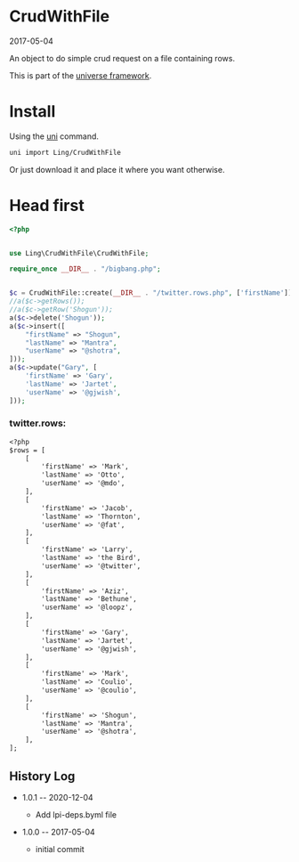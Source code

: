 CrudWithFile
===========
2017-05-04



An object to do simple crud request on a file containing rows.


This is part of the [universe framework](https://github.com/karayabin/universe-snapshot).


Install
==========
Using the [uni](https://github.com/lingtalfi/universe-naive-importer) command.
```bash
uni import Ling/CrudWithFile
```

Or just download it and place it where you want otherwise.


Head first
==========



```php
<?php


use Ling\CrudWithFile\CrudWithFile;

require_once __DIR__ . "/bigbang.php";


$c = CrudWithFile::create(__DIR__ . "/twitter.rows.php", ['firstName']);
//a($c->getRows());
//a($c->getRow('Shogun'));
a($c->delete('Shogun'));
a($c->insert([
    "firstName" => "Shogun",
    "lastName" => "Mantra",
    "userName" => "@shotra",
]));
a($c->update("Gary", [
    'firstName' => 'Gary',
    'lastName' => 'Jartet',
    'userName' => '@gjwish',
]));
```


### twitter.rows:

```txt
<?php
$rows = [
    [
        'firstName' => 'Mark',
        'lastName' => 'Otto',
        'userName' => '@mdo',
    ],
    [
        'firstName' => 'Jacob',
        'lastName' => 'Thornton',
        'userName' => '@fat',
    ],
    [
        'firstName' => 'Larry',
        'lastName' => 'the Bird',
        'userName' => '@twitter',
    ],
    [
        'firstName' => 'Aziz',
        'lastName' => 'Bethune',
        'userName' => '@loopz',
    ],
    [
        'firstName' => 'Gary',
        'lastName' => 'Jartet',
        'userName' => '@gjwish',
    ],
    [
        'firstName' => 'Mark',
        'lastName' => 'Coulio',
        'userName' => '@coulio',
    ],
    [
        'firstName' => 'Shogun',
        'lastName' => 'Mantra',
        'userName' => '@shotra',
    ],
];


```






History Log
------------------

- 1.0.1 -- 2020-12-04

    - Add lpi-deps.byml file

- 1.0.0 -- 2017-05-04

    - initial commit